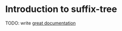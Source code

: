 # Introduction to suffix-tree

TODO: write [great documentation](http://jacobian.org/writing/what-to-write/)

